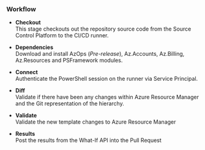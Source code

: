 ### Workflow

* **Checkout**  
  This stage checkouts out the repository source code from the Source Control Platform to the CI/CD runner.

* **Dependencies**  
  Download and install AzOps (*Pre-release*), Az.Accounts, Az.Billing, Az.Resources and PSFramework modules.

* **Connect**  
  Authenticate the PowerShell session on the runner via Service Principal.

* **Diff**  
  Validate if there have been any changes within Azure Resource Manager and the Git representation of the hierarchy.

* **Validate**  
  Validate the new template changes to Azure Resource Manager
  
* **Results**  
  Post the results from the What-If API into the Pull Request 
